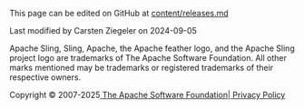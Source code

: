 This page can be edited on GitHub at [content/releases.md](https://github.com/apache/sling-site/edit/master/src/main/jbake/content/releases.md)

Last modified by Carsten Ziegeler on 2024-09-05

Apache Sling, Sling, Apache, the Apache feather logo, and the Apache Sling project logo are trademarks of The Apache Software Foundation. All other marks mentioned may be trademarks or registered trademarks of their respective owners.

Copyright © 2007-2025[ The Apache Software Foundation](https://www.apache.org/)|[ Privacy Policy](https://privacy.apache.org/policies/privacy-policy-public.html)

